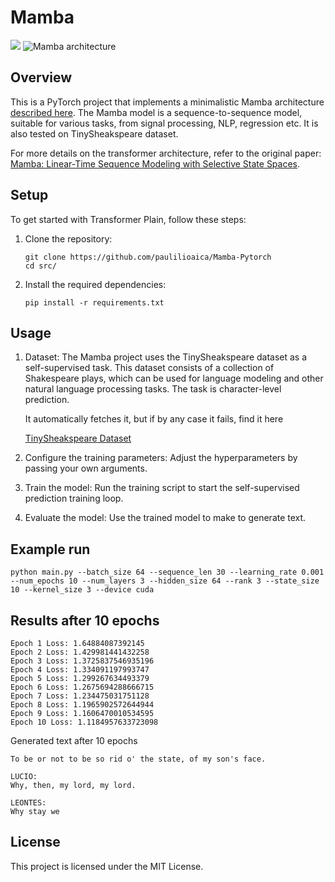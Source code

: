 ﻿# Mamba 
![](https://assets.anakin.ai/blog/2023/12/0.png)
![Mamba architecture](https://miro.medium.com/v2/resize:fit:1400/1*E349TJjlyuR3IA0Qn445zw.png)

## Overview
This is a PyTorch project that implements a minimalistic Mamba architecture [described here](https://arxiv.org/pdf/2312.00752.pdf). 
The Mamba model is a sequence-to-sequence model, suitable for various tasks, from signal processing, NLP, regression etc.
It is also tested on TinySheakspeare dataset.

For more details on the transformer architecture, refer to the original paper: [Mamba: Linear-Time Sequence Modeling with Selective State Spaces](https://arxiv.org/abs/2312.00752).

## Setup

To get started with Transformer Plain, follow these steps:

1. Clone the repository:

    ```shell
    git clone https://github.com/paulilioaica/Mamba-Pytorch
    cd src/
    ```

2. Install the required dependencies:

    ```shell
    pip install -r requirements.txt
    ```

## Usage

1. Dataset:
    The Mamba project uses the TinySheakspeare dataset as a self-supervised task. This dataset consists of a collection of Shakespeare plays, which can be used for language modeling and other natural language processing tasks.
    The task is character-level prediction.

    It automatically fetches it, but if by any case it fails, find it here
    
    [TinySheakspeare Dataset](https://www.tensorflow.org/datasets/catalog/tiny_shakespeare)


3. Configure the training parameters: Adjust the hyperparameters by passing your own arguments.

4. Train the model: Run the training script to start the self-supervised prediction training loop.

5. Evaluate the model: Use the trained model to make to generate text.

## Example run
```
python main.py --batch_size 64 --sequence_len 30 --learning_rate 0.001 --num_epochs 10 --num_layers 3 --hidden_size 64 --rank 3 --state_size 10 --kernel_size 3 --device cuda
```

## Results after 10 epochs
```
Epoch 1 Loss: 1.64884087392145
Epoch 2 Loss: 1.429981441432258
Epoch 3 Loss: 1.3725837546935196
Epoch 4 Loss: 1.334091197993747
Epoch 5 Loss: 1.299267634493379
Epoch 6 Loss: 1.2675694288666715
Epoch 7 Loss: 1.234475031751128
Epoch 8 Loss: 1.1965902572644944
Epoch 9 Loss: 1.1606470010534595
Epoch 10 Loss: 1.1184957633723098
```


Generated text after 10 epochs 
```
To be or not to be so rid o' the state, of my son's face.

LUCIO:
Why, then, my lord, my lord.

LEONTES:
Why stay we
```

## License

This project is licensed under the MIT License. 
